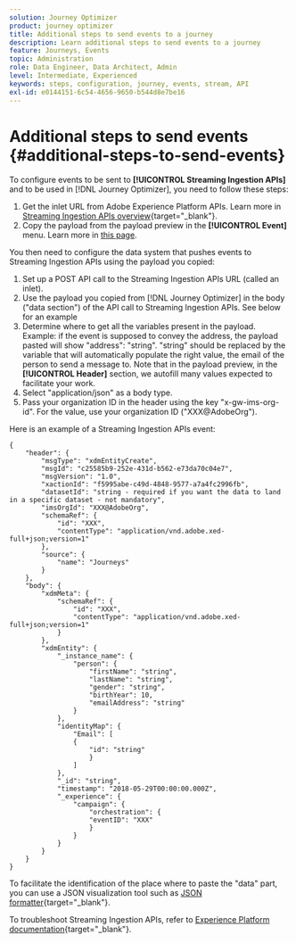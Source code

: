 ```yaml
---
solution: Journey Optimizer
product: journey optimizer
title: Additional steps to send events to a journey
description: Learn additional steps to send events to a journey
feature: Journeys, Events
topic: Administration
role: Data Engineer, Data Architect, Admin
level: Intermediate, Experienced
keywords: steps, configuration, journey, events, stream, API
exl-id: e0144151-6c54-4656-9650-b544d8e7be16
---
```

# Additional steps to send events {#additional-steps-to-send-events}

To configure events to be sent to **[!UICONTROL Streaming Ingestion APIs]** and to be used in [!DNL Journey Optimizer], you need to follow these steps:

1. Get the inlet URL from Adobe Experience Platform APIs. Learn more in [Streaming Ingestion APIs overview](https://experienceleague.adobe.com/docs/experience-platform/ingestion/streaming/overview.html){target="_blank"}.
1. Copy the payload from the payload preview in the **[!UICONTROL Event]** menu. Learn more in [this page](../event/about-creating.md#define-the-payload-fields).

You then need to configure the data system that pushes events to Streaming Ingestion APIs using the payload you copied:

1. Set up a POST API call to the Streaming Ingestion APIs URL (called an inlet).
1. Use the payload you copied from [!DNL Journey Optimizer] in the body ("data section") of the API call to Streaming Ingestion APIs. See below for an example
1. Determine where to get all the variables present in the payload. Example: if the event is supposed to convey the address, the payload pasted will show "address": "string". "string" should be replaced by the variable that will automatically populate the right value, the email of the person to send a message to. Note that in the payload preview, in the **[!UICONTROL Header]** section, we autofill many values expected to facilitate your work.
1. Select "application/json" as a body type.
1. Pass your organization ID in the header using the key "x-gw-ims-org-id". For the value, use your organization ID ("XXX@AdobeOrg").

Here is an example of a Streaming Ingestion APIs event:

```
{
    "header": {
        "msgType": "xdmEntityCreate",
        "msgId": "c25585b9-252e-431d-b562-e73da70c04e7",
        "msgVersion": "1.0",
        "xactionId": "f5995abe-c49d-4848-9577-a7a4fc2996fb",
        "datasetId": "string - required if you want the data to land in a specific dataset - not mandatory",
        "imsOrgId": "XXX@AdobeOrg",
        "schemaRef": {
            "id": "XXX",
            "contentType": "application/vnd.adobe.xed-full+json;version=1"
        },
        "source": {
            "name": "Journeys"
        }
    },
    "body": {
        "xdmMeta": {
            "schemaRef": {
                "id": "XXX",
                "contentType": "application/vnd.adobe.xed-full+json;version=1"
            }
        },
        "xdmEntity": {
            "_instance_name": {
                "person": {
                    "firstName": "string",
                    "lastName": "string",
                    "gender": "string",
                    "birthYear": 10,
                    "emailAddress": "string"
                }
            },
            "identityMap": {
                "Email": [
                {
                    "id": "string"
                    }
                ]
            },
            "_id": "string",
            "timestamp": "2018-05-29T00:00:00.000Z",
            "_experience": {
                "campaign": {
                    "orchestration": {
                    "eventID": "XXX"
                    }
                }
            }
        }
    }
}
```

To facilitate the identification of the place where to paste the "data" part, you can use a JSON visualization tool such as [JSON formatter](https://jsonformatter.curiousconcept.com){target="_blank"}.

To troubleshoot Streaming Ingestion APIs, refer to [Experience Platform documentation](https://experienceleague.adobe.com/docs/experience-platform/ingestion/streaming/troubleshooting.html){target="_blank"}.
